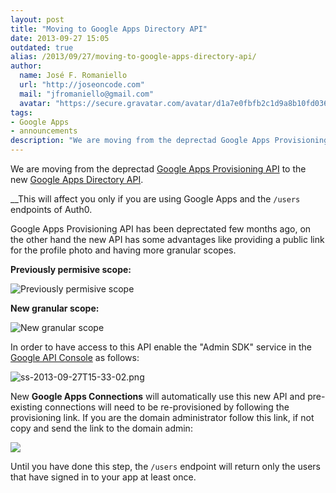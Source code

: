 ```yaml
---
layout: post
title: "Moving to Google Apps Directory API"
date: 2013-09-27 15:05
outdated: true
alias: /2013/09/27/moving-to-google-apps-directory-api/
author:
  name: José F. Romaniello
  url: "http://joseoncode.com"
  mail: "jfromaniello@gmail.com"
  avatar: "https://secure.gravatar.com/avatar/d1a7e0fbfb2c1d9a8b10fd03648da78f.png"
tags:
- Google Apps
- announcements
description: "We are moving from the deprectad Google Apps Provisioning API to the new Google Apps Directory API. This will affect you only if you are using Google Apps"
---
```



We are moving from the deprectad [Google Apps Provisioning API](https://developers.google.com/google-apps/provisioning/) to the new [Google Apps Directory API](https://developers.google.com/admin-sdk/directory/).

__This will affect you only if you are using Google Apps and the `/users` endpoints of Auth0.

<!-- more -->

Google Apps Provisioning API has been deprectated few months ago, on the other hand the new API has some advantages like providing a public link for the profile photo and having more granular scopes.

__Previously permisive scope:__

![Previously permisive scope](http://blog.auth0.com.s3.amazonaws.com/ss-2013-09-27T15-17-16_safe_save_152024.png)

__New granular scope:__

![New granular scope](http://blog.auth0.com.s3.amazonaws.com/ss-2013-09-27T15-25-52_safe_save_152637.png)

In order to have access to this API enable the "Admin SDK" service in the [Google API Console](https://code.google.com/apis/console) as follows:

![ss-2013-09-27T15-33-02.png](http://blog.auth0.com.s3.amazonaws.com/ss-2013-09-27T15-33-02.png)

New __Google Apps Connections__ will automatically use this new API and pre-existing connections will need to be re-provisioned by following the provisioning link. If you are the domain administrator follow this link, if not copy and send the link to the domain admin:

![](https://dl.dropbox.com/s/6hojv2cdhl1sw6i/ss-2013-09-27T15-28-44.png)

Until you have done this step, the `/users` endpoint will return only the users that have signed in to your app at least once.
